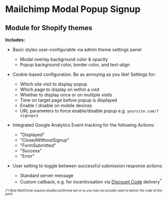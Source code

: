 # Mailchimp Modal Popup Signup 
## Module for Shopify themes

__Includes:__

* Basic styles user-configurable via admin theme settings panel
  * Modal overlay background color & opacity
  * Popup background color, border color, and text-align

* Cookie-based configuration. Be as annoying as you like! Settings for:
  * Which site visit to display popup
  * Which page to display on within a visit 
  * Whether to display once or on multiple visits
  * Time on target page before popup is displayed
  * Enable / disable on mobile devices
  * URL parameters to force enable/disable popup e.g. `yoursite.com/?signup=1`

* Integrated Google Analytics Event-tracking for the following Actions:
  * "Displayed"
  * "ClosedWithoutSignup"
  * "FormSubmitted"
  * "Success"
  * "Error"

* User setting to toggle between successful submission response actions:
  * Standard server message
  * Custom callback, e.g. for incentivisation via [Discount Code](http://docs.shopify.com/manual/your-store/discounts) delivery<sup>*</sup>

<sub><sup>_(*) Note MailChimp requires double/confirmed opt-in so you may not actually want to deliver the code at this point_</sup></sub>